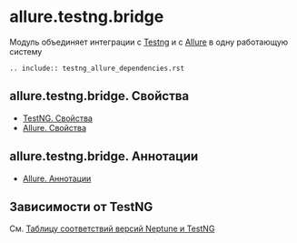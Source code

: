 # allure.testng.bridge

Модуль объединяет интеграции с [Testng](./index.md) и c [Allure](./../../test_reports/allure/index.md)
в одну работающую систему


```{eval-rst}
.. include:: testng_allure_dependencies.rst
```

## allure.testng.bridge. Свойства

- [TestNG. Свойства](settings.md)
- [Allure. Свойства](./../../test_reports/allure/settings.md)

## allure.testng.bridge. Аннотации

- [Allure. Аннотации](./../../test_reports/allure/annotations.md)

## Зависимости от TestNG

См. [Таблицу соответствий версий Neptune и TestNG](./supported_versions.md)